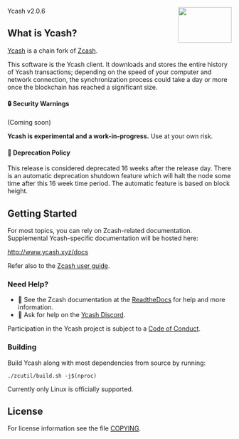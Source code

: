 Ycash v2.0.6
<img align="right" width="120" height="80" src="https://www.ycash.xyz/y_sign.png">

What is Ycash?
--------------

[Ycash](https://www.ycash.xyz) is a chain fork of [Zcash](https://z.cash/).

This software is the Ycash client. It downloads and stores the entire history
of Ycash transactions; depending on the speed of your computer and network
connection, the synchronization process could take a day or more once the
blockchain has reached a significant size.

#### :lock: Security Warnings

(Coming soon)

**Ycash is experimental and a work-in-progress.** Use at your own risk.

####  :ledger: Deprecation Policy

This release is considered deprecated 16 weeks after the release day. There
is an automatic deprecation shutdown feature which will halt the node some
time after this 16 week time period. The automatic feature is based on block
height.

## Getting Started

For most topics, you can rely on Zcash-related documentation. Supplemental Ycash-specific documentation will be hosted here:

http://www.ycash.xyz/docs

Refer also to the [Zcash user guide](https://zcash.readthedocs.io/en/latest/rtd_pages/rtd_docs/user_guide.html).

### Need Help?

* :blue_book: See the Zcash documentation at the [ReadtheDocs](https://zcash.readthedocs.io)
  for help and more information.
* :incoming_envelope: Ask for help on the [Ycash Discord](https://discord.gg/Yz8rW7P).

Participation in the Ycash project is subject to a
[Code of Conduct](code_of_conduct.md).

### Building

Build Ycash along with most dependencies from source by running:

```
./zcutil/build.sh -j$(nproc)
```

Currently only Linux is officially supported.

License
-------

For license information see the file [COPYING](COPYING).

